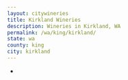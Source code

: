 ```yaml
---
layout: citywineries
title: Kirkland Wineries
description: Wineries in Kirkland, WA
permalink: /wa/king/kirkland/
state: wa
county: king
city: kirkland
---
```

-
